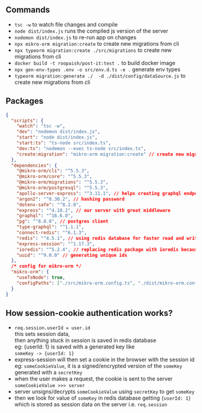 ## Commands

- `tsc -w` to watch file changes and compile
- `node dist/index.js` runs the compiled js version of the server
- `nodemon dist/index.js` to re-run app on changes
- `npx mikro-orm migration:create` to create new migrations from cli
- `npx typeorm migration:create ./src/migrations` to create new migrations from cli
- `docker build -t roopaish/post-it:test .` to build docker image
- `npx gen-env-types .env -o src/env.d.ts -e .` generate env types
- `typeorm migration:generate ./  -d ./dist/config/dataSource.js` to create new migrations from cli

## Packages

```json
{
  "scripts": {
    "watch": "tsc -w",
    "dev": "nodemon dist/index.js",
    "start": "node dist/index.js",
    "start:ts": "ts-node src/index.ts",
    "dev:ts": "nodemon --exec ts-node src/index.ts",
    "create:migration": "mikro-orm migration:create" // create new migrations when schema changes
  },
  "dependencies": {
    "@mikro-orm/cli": "^5.5.3",
    "@mikro-orm/core": "^5.5.3",
    "@mikro-orm/migrations": "^5.5.3",
    "@mikro-orm/postgresql": "^5.5.3",
    "apollo-server-express": "^3.11.1", // helps creating graphql endpoints easily
    "argon2": "^0.30.2", // hashing password
    "dotenv-safe": "^8.2.0",
    "express": "^4.18.2", // our server with great middleware
    "graphql": "^16.6.0",
    "pg": "^8.8.0", // postgres client
    "type-graphql": "^1.1.1",
    "connect-redis": "^6.1.3",
    "redis": "^4.5.1", // using redis database for faster read and write of session data
    "express-session": "^1.17.3",
    "ioredis": "^5.2.4", // replacing redis package with ioredis because its better
    "uuid": "^9.0.0" // generating unique ids
  },
  /* config for mikro-orm */
  "mikro-orm": {
    "useTsNode": true,
    "configPaths": ["./src/mikro-orm.config.ts", "./dist/mikro-orm.config.js"]
  }
}
```

## How session-cookie authentication works?

- `req.session.userId = user.id`  
   this sets session data,  
   then anything stuck in session is saved in redis database  
   eg: {userId: 1} is saved with a generated key like  
  `someKey -> {userId: 1}`
- express-session will then set a cookie in the browser with the session id  
  eg: `someCookieValue`, it is a signed/encrypted version of the `someKey` generated with a `secretKey`
- when the user makes a request, the cookie is sent to the server
  `someCookieValue >>> server`
- server unsigns/decrypts `someCookieValue` using `secretKey` to get `someKey`
- then we look for value of `someKey` in redis database getting `{userId: 1}` which is stored as session data on the server i.e. `req.session`
